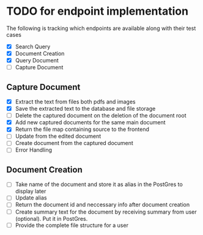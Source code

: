 # TODO for endpoint implementation

The following is tracking which endpoints are available along with their test cases

- [x] Search Query
- [x] Document Creation
- [x] Query Document
- [ ] Capture Document

## Capture Document

- [x] Extract the text from files both pdfs and images 
- [x] Save the extracted text to the database and file storage
- [ ] Delete the captured document on the deletion of the document root
- [x] Add new captured documents for the same main document
- [x] Return the file map containing source to the frontend
- [ ] Update from the edited document
- [ ] Create document from the captured document
- [ ] Error Handling

## Document Creation
- [ ] Take name of the document and store it as alias in the PostGres to display later
- [ ] Update alias
- [ ] Return the document id and neccessary info after document creation
- [ ] Create summary text for the document by receiving summary from user (optional). Put it in PostGres.
- [ ] Provide the complete file structure for a user
